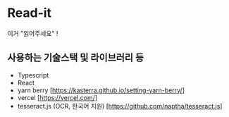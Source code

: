 # Read-it
이거 "읽어주세요" ! 

## 사용하는 기술스택 및 라이브러리 등

- Typescript
- React
- yarn berry [https://kasterra.github.io/setting-yarn-berry/]
- vercel [https://vercel.com/]
- tesseract.js (OCR, 한국어 지원) [https://github.com/naptha/tesseract.js]

